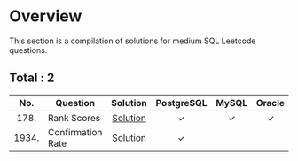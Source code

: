 # Overview

This section is a compilation of solutions for medium SQL Leetcode questions.


## Total : 2


| No. | Question | Solution | PostgreSQL | MySQL | Oracle |
|:---:|----------|:--------:|:----------:|:-----:|:------:|
| 178. | Rank Scores | [Solution](https://github.com/ezryn-zaharoff/leetcode-solutions/blob/master/sql/Q0178.md) | ✓ | ✓ | ✓ |
| 1934. | Confirmation Rate | [Solution](https://github.com/ezryn-zaharoff/leetcode-solutions/blob/master/sql/Q1934.md) | ✓ |  |  |